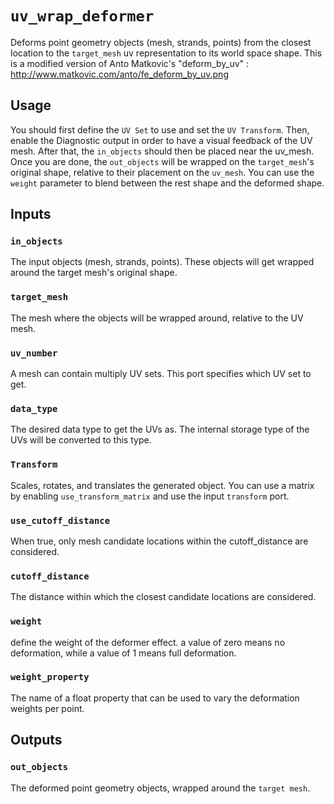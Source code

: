 # `uv_wrap_deformer`

Deforms point geometry objects (mesh, strands, points) from the closest location to the `target_mesh` uv representation to its world space shape. This is a modified version of Anto Matkovic's "deform_by_uv" : http://www.matkovic.com/anto/fe_deform_by_uv.png 

## Usage
You should first define the `UV Set` to use and set the `UV Transform`. Then, enable the Diagnostic output in order to have a visual feedback of the UV mesh. After that, the `in_objects` should then be placed near the uv_mesh. Once you are done, the `out_objects` will be wrapped on the `target_mesh`'s original shape, relative to their placement on the `uv_mesh`. You can use the `weight` parameter to blend between the rest shape and the deformed shape.

## Inputs

### `in_objects`
The input objects (mesh, strands, points). These objects will get wrapped around the target mesh's original shape.

### `target_mesh`
The mesh where the objects will be wrapped around, relative to the UV mesh.

### `uv_number`
A mesh can contain multiply UV sets. This port specifies which UV set to get.

### `data_type`
The desired data type to get the UVs as. The internal storage type of the UVs will be converted to this type.

### `Transform`
Scales, rotates, and translates the generated object. You can use a matrix by enabling `use_transform_matrix` and use the input `transform` port.

### `use_cutoff_distance`
When true, only mesh candidate locations within the cutoff_distance are considered.

### `cutoff_distance`
The distance within which the closest candidate locations are considered.

### `weight`
define the weight of the deformer effect. a value of zero means no deformation, while a value of 1 means full deformation.

### `weight_property`
The name of a float property that can be used to vary the deformation weights per point.

## Outputs

### `out_objects`
The deformed point geometry objects, wrapped around the `target mesh`.


